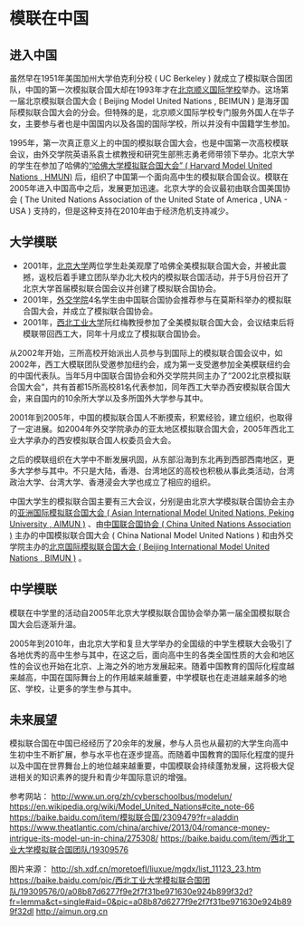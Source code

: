 # 模联在中国

## 进入中国

虽然早在1951年美国加州大学伯克利分校 ( UC Berkeley ) 就成立了模拟联合国团队，中国的第一次模拟联合国大却在1993年才在[北京顺义国际学校](https://www.isb.bj.edu.cn/)举办。这场第一届北京模拟联合国大会 ( Beijing Model United Nations , BEIMUN ) 是海牙国际模拟联合国大会的分会。但特殊的是，北京顺义国际学校专门服务外国人在华子女，主要参与者也是中国国内以及各国的国际学校，所以并没有中国籍学生参加。
 
1995年，第一次真正意义上的中国的模拟联合国大会，也是中国第一次高校模联会议，由外交学院英语系袁士槟教授和研究生部熊志勇老师带领下举办。北京大学的学生在参加了哈佛的[“哈佛大学模拟联合国大会” ( Harvard Model United Nations , HMUN)](http://www.harvardmun.org/) 后，组织了中国第一个面向高中生的模拟联合国会议。模联在2005年进入中国高中之后，发展更加迅速。北京大学的会议最初由联合国美国协会 ( The United Nations Association of the United State of America , UNA - USA ) 支持的，但是这种支持在2010年由于经济危机支持减少。

## 大学模联

- 2001年，[北京大学](https://www.pku.edu.cn)两位学生赴美观摩了哈佛全美模拟联合国大会，并被此震撼，返校后着手建立团队举办北大校内的模拟联合国活动，并于5月份召开了北京大学首届模拟联合国会议并创建了模拟联合国协会。
- 2001年，[外交学院](http://www.cfau.edu.cn)4名学生由中国联合国协会推荐参与在莫斯科举办的模拟联合国大会，并成立了模拟联合国协会。
- 2001年，[西北工业大学](https://www.nwpu.edu.cn)阮红梅教授参加了全美模拟联合国大会，会议结束后将模联带回西工大，同年十月成立了模拟联合国协会。

从2002年开始，三所高校开始派出人员参与到国际上的模拟联合国会议中，如2002年，西工大模联团队受邀参加纽约会，成为第一支受邀参加全美模联纽约会的中国代表队。当年5月中国联合国协会和外交学院共同主办了“2002北京模拟联合国大会”，共有首都15所高校81名代表参加，同年西工大举办西安模拟联合国大会，来自国内的10余所大学以及多所国外大学参与其中。

2001年到2005年，中国的模拟联合国人不断摸索，积累经验，建立组织，也取得了一定进展。如2004年外交学院承办的亚太地区模拟联合国大会，2005年西北工业大学承办的西安模拟联合国人权委员会大会。

之后的模联组织在大学中不断发展巩固，从东部沿海到东北再到西部西南地区，更多大学参与其中。不只是大陆，香港、台湾地区的高校也积极从事此类活动，台湾政治大学、台湾大学、香港浸会大学也成立了相应的组织。

中国大学生的模拟联合国主要有三大会议，分别是由北京大学模拟联合国协会主办的[亚洲国际模拟联合国大会 ( Asian International Model United Nations, Peking University , AIMUN )](http://aimun.org.cn/) 、由[中国联合国协会 ( China United Nations Association )](http://www.unachina.org/) 主办的中国模拟联合国大会 ( China National Model United Nations ) 和由外交学院主办的[北京国际模拟联合国大会 ( Beijing International Model United Nations , BIMUN )](http://bimun.org.cn/zh/) 。
 

## 中学模联

模联在中学里的活动自2005年北京大学模拟联合国协会举办第一届全国模拟联合国大会后逐渐升温。

2005年到2010年，由北京大学和复旦大学举办的全国级的中学生模联大会吸引了各地优秀的高中生参与其中，在这之后，面向高中生的各类全国性质的大会和地区性的会议也开始在北京、上海之外的地方发展起来。随着中国教育的国际化程度越来越高，中国在国际舞台上的作用越来越重要，中学模联也在走进越来越多的地区、学校，让更多的学生参与其中。

## 未来展望

模拟联合国在中国已经经历了20余年的发展，参与人员也从最初的大学生向高中生初中生不断扩展，参与水平也在逐步提高。而随着中国教育的国际化程度的提升以及中国在世界舞台上的地位越来越重要，中国模联会持续蓬勃发展，这将极大促进相关的知识素养的提升和青少年国际意识的增强。


参考网站：
http://www.un.org/zh/cyberschoolbus/modelun/
https://en.wikipedia.org/wiki/Model_United_Nations#cite_note-66
https://baike.baidu.com/item/模拟联合国/2309479?fr=aladdin
https://www.theatlantic.com/china/archive/2013/04/romance-money-intrigue-its-model-un-in-china/275308/
https://baike.baidu.com/item/西北工业大学模拟联合国团队/19309576

图片来源：
http://sh.xdf.cn/moretoefl/liuxue/mgdx/list_11123_23.htm
https://baike.baidu.com/pic/西北工业大学模拟联合国团队/19309576/0/a08b87d6277f9e2f7f31be971630e924b899f32d?fr=lemma&ct=single#aid=0&pic=a08b87d6277f9e2f7f31be971630e924b899f32dl
http://aimun.org.cn

